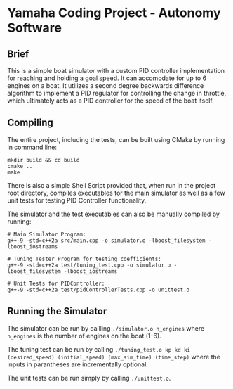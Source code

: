 # Yamaha Coding Project - Autonomy Software
## Brief
This is a simple boat simulator with a custom PID controller implementation for reaching and holding a goal speed. It can accomodate for up to 6 engines on a boat. It utilizes a second degree backwards difference algorithm to implement a PID regulator for controlling the change in throttle, which ultimately acts as a PID controller for the speed of the boat itself.

## Compiling
The entire project, including the tests, can be built using CMake by running in command line:
```
mkdir build && cd build
cmake ..
make
```

There is also a simple Shell Script provided that, when run in the project root directory, compiles executables for the main simulator as well as a few unit tests for testing PID Controller functionality.

The simulator and the test executables can also be manually compiled by running:
```
# Main Simulator Program:
g++-9 -std=c++2a src/main.cpp -o simulator.o -lboost_filesystem -lboost_iostreams

# Tuning Tester Program for testing coefficients:
g++-9 -std=c++2a test/tuning_test.cpp -o simulator.o -lboost_filesystem -lboost_iostreams

# Unit Tests for PIDController:
g++-9 -std=c++2a test/pidControllerTests.cpp -o unittest.o
```

## Running the Simulator
The simulator can be run by callling `./simulator.o n_engines` where `n_engines` is the number of engines on the boat (1-6).

The tuning test can be run by calling `./tuning_test.o kp kd ki (desired_speed) (initial_speed) (max_sim_time) (time_step)` where the inputs in parantheses are incrementally optional.

The unit tests can be run simply by calling `./unittest.o`.